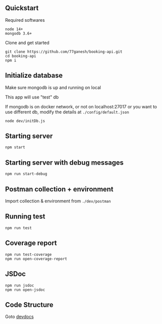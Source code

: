 ## Quickstart

Required softwares
```
node 14+
mongodb 3.6+
```

Clone and get started
```
git clone https://github.com/77ganesh/booking-api.git
cd booking-api
npm i
```

## Initialize database
Make sure mongodb is up and running on local


This app will use "test" db

If mongodb is on docker network, or not on localhost:27017 or you want to use
different db, modify the details at `./config/default.json`
```
node dev/initDb.js
```

## Starting server
```
npm start
```

## Starting server with debug messages
```
npm run start-debug
```

## Postman collection + environment
Import collection & environment from `./dev/postman`

## Running test
```
npm run test
```

##

## Coverage report
```
npm run test-coverage
npm run open-coverage-report
```

## JSDoc
```
npm run jsdoc
npm run open-jsdoc
```

## Code Structure
Goto [devdocs](dev/devdocs.md)